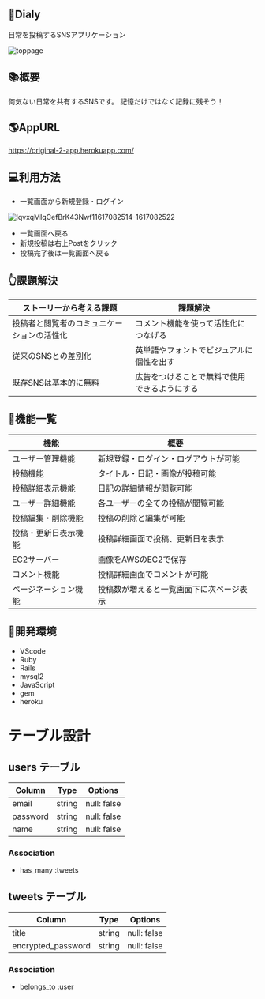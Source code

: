 ## 📗Dialy
日常を投稿するSNSアプリケーション

![toppage](https://user-images.githubusercontent.com/78133385/112915288-f0423900-9138-11eb-9de0-b70b0ca8f620.jpeg)

## 📚概要
何気ない日常を共有するSNSです。
記憶だけではなく記録に残そう！
## 🌎AppURL
https://original-2-app.herokuapp.com/
## 💻利用方法
* 一覧画面から新規登録・ログイン

![IqvxqMIqCefBrK43Nwf11617082514-1617082522](https://user-images.githubusercontent.com/78133385/112938805-52b12e80-9165-11eb-8c36-e0bbe40b651d.gif)
* 一覧画面へ戻る
* 新規投稿は右上Postをクリック
* 投稿完了後は一覧画面へ戻る
## 👆課題解決
|       ストーリーから考える課題           |              課題解決              | 
| ---------------------------------    | -------------------------------   | 
| 投稿者と閲覧者のコミュニケーションの活性化  | コメント機能を使って活性化につなげる    | 
| 従来のSNSとの差別化                     |英単語やフォントでビジュアルに個性を出す  | 
| 既存SNSは基本的に無料                    |広告をつけることで無料で使用できるようにする|
## 📱機能一覧
|  機能              |    概要                           |
|------------------ |---------------------------------- |
| ユーザー管理機能     | 新規登録・ログイン・ログアウトが可能    |
| 投稿機能            | タイトル・日記・画像が投稿可能         |
| 投稿詳細表示機能     | 日記の詳細情報が閲覧可能              |
| ユーザー詳細機能     | 各ユーザーの全ての投稿が閲覧可能       |
| 投稿編集・削除機能    | 投稿の削除と編集が可能               |
| 投稿・更新日表示機能  | 投稿詳細画面で投稿、更新日を表示       |
| EC2サーバー         | 画像をAWSのEC2で保存                |
| コメント機能         | 投稿詳細画面でコメントが可能          |
|ページネーション機能   | 投稿数が増えると一覧画面下に次ページ表示|
## 🍎開発環境
* VScode
* Ruby
* Rails
* mysql2
* JavaScript
* gem
* heroku



# テーブル設計

## users テーブル

| Column     | Type   | Options     |
| ---------- | ------ | ----------- |
| email      | string | null: false |
| password   | string | null: false |
| name       | string | null: false |


### Association

- has_many :tweets

## tweets テーブル

| Column             | Type          | Options     |
| ------------------ | ------------- | ----------- |
| title              | string        | null: false |
| encrypted_password | string        | null: false |


### Association

- belongs_to :user